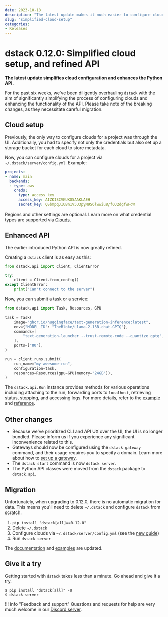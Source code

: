 ```yaml
---
date: 2023-10-18
description: "The latest update makes it much easier to configure clouds and enhances the Python API."
slug: "simplified-cloud-setup"
categories:
- Releases
---
```


# dstack 0.12.0: Simplified cloud setup, and refined API

__The latest update simplifies cloud configuration and enhances the Python API.__

For the past six weeks, we've been diligently overhauling `dstack` with the aim of significantly simplifying the process
of configuring clouds and enhancing the functionality of the API. Please take note of the breaking
changes, as they necessitate careful migration.

<!-- more -->

## Cloud setup

Previously, the only way to configure clouds for a project was through the UI. Additionally, you had to specify not only
the credentials but also set up a storage bucket for each cloud to store metadata.

Now, you can configure clouds for a project via `~/.dstack/server/config.yml`. Example:

<div editor-title="~/.dstack/server/config.yml">

```yaml
projects:
- name: main
  backends:
  - type: aws
    creds:
      type: access_key
      access_key: AIZKISCVKUKO5AAKLAEH
      secret_key: QSbmpqJIUBn1V5U3pyM9S6lwwiu8/fOJ2dgfwFdW
```

</div>

Regions and other settings are optional. Learn more on what credential types are supported 
via [Clouds](../../docs/config/server.md).

## Enhanced API

The earlier introduced Python API is now greatly refined.

Creating a `dstack` client is as easy as this: 

```python
from dstack.api import Client, ClientError

try:
    client = Client.from_config()
except ClientError:
    print("Can't connect to the server")
```

Now, you can submit a task or a service:

```python
from dstack.api import Task, Resources, GPU

task = Task(
    image="ghcr.io/huggingface/text-generation-inference:latest",
    env={"MODEL_ID": "TheBloke/Llama-2-13B-chat-GPTQ"},
    commands=[
        "text-generation-launcher --trust-remote-code --quantize gptq",
    ],
    ports=["80"],
)

run = client.runs.submit(
    run_name="my-awesome-run",
    configuration=task,
    resources=Resources(gpu=GPU(memory="24GB")),
)
```

The `dstack.api.Run` instance provides methods for various operations including attaching to the run, 
forwarding ports to `localhost`, retrieving status, stopping, and accessing logs. For more details, refer to 
the [example](../../examples/deploy-python.md) and [reference](../../docs/reference/api/python/index.md).

## Other changes

- Because we've prioritized CLI and API UX over the UI, the UI is no longer bundled. 
Please inform us if you experience any significant inconvenience related to this.
- Gateways should now be configured using the `dstack gateway` command, and their usage requires you to specify a domain.
  Learn more about how to [set up a gateway](../../docs/concepts/services.md#set-up-a-gateway).
- The `dstack start` command is now `dstack server`.
- The Python API classes were moved from the `dstack` package to `dstack.api`.

## Migration

Unfortunately, when upgrading to 0.12.0, there is no automatic migration for data.
This means you'll need to delete `~/.dstack` and configure `dstack` from scratch.

1. `pip install "dstack[all]==0.12.0"`
2. Delete `~/.dstack`
3. Configure clouds via `~/.dstack/server/config.yml` (see the [new guide](../../docs/config/server.md))
4. Run `dstack server`

The [documentation](../../docs/index.md) and [examples](../../examples/index.md) are updated.

## Give it a try

Getting started with `dstack` takes less than a minute. Go ahead and give it a try.

<div class="termy">

```shell
$ pip install "dstack[all]" -U
$ dstack server
```
</div>

!!! info "Feedback and support"
    Questions and requests for help are very much welcome in our 
    [Discord server](https://discord.gg/u8SmfwPpMd).